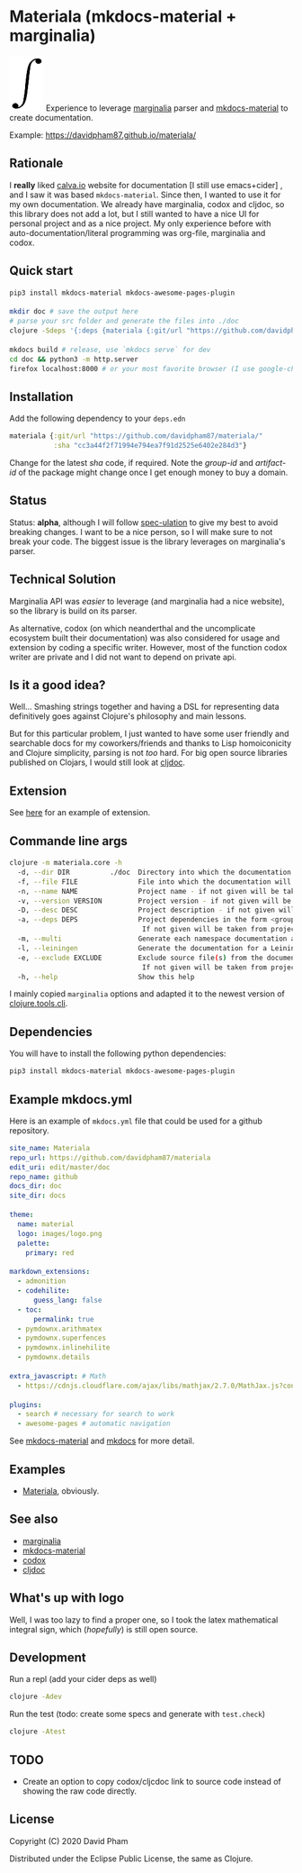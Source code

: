 # Materiala (mkdocs-material + marginalia)

![logo](images/logo-black.png) Experience to leverage
[marginalia](https://github.com/gdeer81/marginalia) parser and
[mkdocs-material](https://squidfunk.github.io/mkdocs-material/) to create
documentation.

Example: https://davidpham87.github.io/materiala/

## Rationale

I **really** liked [calva.io](https://calva.io) website for documentation [I
still use emacs+cider] , and I saw it was based `mkdocs-material`. Since then,
I wanted to use it for my own documentation. We already have marginalia, codox
and cljdoc, so this library does not add a lot, but I still wanted to have a
nice UI for personal project and as a nice project. My only experience before
with auto-documentation/literal programming was org-file, marginalia and codox.


## Quick start

``` bash
pip3 install mkdocs-material mkdocs-awesome-pages-plugin

mkdir doc # save the output here
# parse your src folder and generate the files into ./doc
clojure -Sdeps '{:deps {materiala {:git/url "https://github.com/davidpham87/materiala/" :sha "cc3a44f2f71994e794ea7f91d2525e6402e284d3"}}}' -m materiala.core src

mkdocs build # release, use `mkdocs serve` for dev
cd doc && python3 -m http.server
firefox localhost:8000 # or your most favorite browser (I use google-chrome)
```

## Installation

Add the following dependency to your `deps.edn`

``` clojure
materiala {:git/url "https://github.com/davidpham87/materiala/"
           :sha "cc3a44f2f71994e794ea7f91d2525e6402e284d3"}
```

Change for the latest *sha* code, if required. Note the *group-id* and
*artifact-id* of the package might change once I get enough money to buy a
domain.

## Status

Status: **alpha**, although I will follow
[spec-ulation](https://www.youtube.com/watch?v=oyLBGkS5ICk) to give my best to
avoid breaking changes. I want to be a nice person, so I will make sure to not
break your code. The biggest issue is the library leverages on marginalia's
parser.

## Technical Solution

Marginalia API was *easier* to leverage (and marginalia had a nice website), so
the library is build on its parser.

As alternative, codox (on which neanderthal and the uncomplicate ecosystem
built their documentation) was also considered for usage and extension by
coding a specific writer. However, most of the function codox writer are
private and I did not want to depend on private api.

## Is it a good idea?

Well... Smashing strings together and having a DSL for representing data
definitively goes against Clojure's philosophy and main lessons.

But for this particular problem, I just wanted to have some user friendly and
searchable docs for my coworkers/friends and thanks to Lisp homoiconicity and
Clojure simplicity, parsing is not *too* hard. For big open source libraries
published on Clojars, I would still look at [cljdoc](https://cljdoc.org/).

## Extension

See [here](extension) for an example of extension.

## Commande line args

``` bash
clojure -m materiala.core -h
  -d, --dir DIR          ./doc  Directory into which the documentation will be written
  -f, --file FILE               File into which the documentation will be written
  -n, --name NAME               Project name - if not given will be taken from project.clj
  -v, --version VERSION         Project version - if not given will be taken from project.clj
  -D, --desc DESC               Project description - if not given will be taken from project.clj
  -a, --deps DEPS               Project dependencies in the form <group1>:<artifact1>:<version1>;<group2>...
                                 If not given will be taken from project.clj
  -m, --multi                   Generate each namespace documentation as a separate file
  -l, --leiningen               Generate the documentation for a Leiningen project file.
  -e, --exclude EXCLUDE         Exclude source file(s) from the document generation process <file1>;<file2>...
                                 If not given will be taken from project.clj
  -h, --help                    Show this help
```

I mainly copied `marginalia` options and adapted it to the newest version of
[clojure.tools.cli](https://github.com/clojure/tools.cli).

## Dependencies

You will have to install the following python dependencies:

``` bash
pip3 install mkdocs-material mkdocs-awesome-pages-plugin
```

## Example mkdocs.yml

Here is an example of `mkdocs.yml` file that could be used for a github
repository.


``` yaml
site_name: Materiala
repo_url: https://github.com/davidpham87/materiala
edit_uri: edit/master/doc
repo_name: github
docs_dir: doc
site_dir: docs

theme:
  name: material
  logo: images/logo.png
  palette:
    primary: red

markdown_extensions:
  - admonition
  - codehilite:
      guess_lang: false
  - toc:
      permalink: true
  - pymdownx.arithmatex
  - pymdownx.superfences
  - pymdownx.inlinehilite
  - pymdownx.details

extra_javascript: # Math
  - https://cdnjs.cloudflare.com/ajax/libs/mathjax/2.7.0/MathJax.js?config=TeX-MML-AM_CHTML

plugins:
  - search # necessary for search to work
  - awesome-pages # automatic navigation
```

See [mkdocs-material](https://squidfunk.github.io/mkdocs-material/) and
[mkdocs](https://www.mkdocs.org/) for more detail.

## Examples
- [Materiala](https://davidpham87.github.io/materiala/), obviously.

## See also

- [marginalia](https://github.com/gdeer81/marginalia)
- [mkdocs-material](https://squidfunk.github.io/mkdocs-material/)
- [codox](https://github.com/weavejester/codox)
- [cljdoc](https://cljdoc.org/)


## What's up with logo

Well, I was too lazy to find a proper one, so I took the latex mathematical
integral sign, which (*hopefully*) is still open source.

## Development

Run a repl (add your cider deps as well)

``` bash
clojure -Adev
```

Run the test (todo: create some specs and generate with `test.check`)

``` bash
clojure -Atest
```

## TODO

- Create an option to copy codox/cljcdoc link to source code instead of showing
  the raw code directly.

## License

Copyright (C) 2020 David Pham

Distributed under the Eclipse Public License, the same as Clojure.
